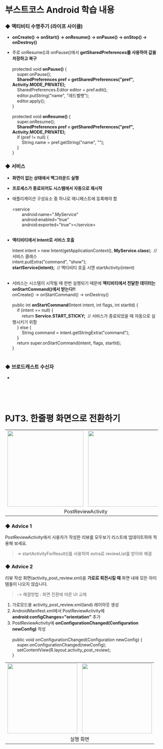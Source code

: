 # 부스트코스 Android 학습 내용<br> 

### ◆ 액티비티 수명주기 (라이프 사이클)
+ <b>onCreate() → onStart() → onResume() → onPause() → onStop() → onDestroy()</b>

+ 주로 onResume()과 onPause()에서 <b>getSharedPreferences를 사용하여 값을 저장하고 복구</b><br><br>
protected void <b>onPause()</b> {<br>
&nbsp;&nbsp;&nbsp;&nbsp;super.onPause();<br>
&nbsp;&nbsp;&nbsp;&nbsp;<b>SharedPreferences pref = getSharedPreferences("pref", Activity.MODE_PRIVATE);</b><br>
&nbsp;&nbsp;&nbsp;&nbsp;SharedPreferences.Editor editor = pref.edit();<br>
&nbsp;&nbsp;&nbsp;&nbsp;editor.putString("name", "레드벨벳");<br>
&nbsp;&nbsp;&nbsp;&nbsp;editor.apply();<br>
}<br><br>
protected void <b>onResume()</b> {<br>
&nbsp;&nbsp;&nbsp;&nbsp;super.onResume();<br>
&nbsp;&nbsp;&nbsp;&nbsp;<b>SharedPreferences pref = getSharedPreferences("pref", Activity.MODE_PRIVATE);</b><br>
&nbsp;&nbsp;&nbsp;&nbsp;if&nbsp;(pref != null) {<br>
&nbsp;&nbsp;&nbsp;&nbsp;&nbsp;&nbsp;&nbsp;&nbsp;String name = pref.getString("name", "");<br>
&nbsp;&nbsp;&nbsp;&nbsp;}<br>
}<br>

### ◆ 서비스
+ <b>화면이 없는 상태에서 백그라운드 실행</b>

+ <b>프로세스가 종료되어도 시스템에서 자동으로 재시작</b>

+ 애플리케이션 구성요소 중 하나로 매니페스트에 등록해야 함<br><br>
<service<br>
&nbsp;&nbsp;&nbsp;&nbsp;&nbsp;&nbsp;&nbsp;&nbsp;android:name=".MyService"<br>
&nbsp;&nbsp;&nbsp;&nbsp;&nbsp;&nbsp;&nbsp;&nbsp;android:enabled="true"<br>
&nbsp;&nbsp;&nbsp;&nbsp;&nbsp;&nbsp;&nbsp;&nbsp;android:exported="true">&lt;/service><br><br>

+ <b>액티비티에서 Intent로 서비스 호출</b><br><br>
Intent intent = new Intent(getApplicationContext(), <b>MyService.class</b>);&nbsp;&nbsp;// 서비스 클래스<br>
intent.putExtra("command", "show");<br>
<b>startService(intent);</b>&nbsp;&nbsp;// 액티비티 호출 시엔 startActivity(intent)<br><br>

+ 서비스는 시스템이 시작될 때 한번 실행되기 때문에 <b>액티비티에서 전달한 데이터는 onStartCommand()에서 받는다!!</b><br>
onCreate() → onStartCommand() → onDestroy()<br><br>
public int <b>onStartCommand</b>(Intent intent, int flags, int startId) {<br>
&nbsp;&nbsp;&nbsp;&nbsp;if&nbsp;(intent == null) {<br>
&nbsp;&nbsp;&nbsp;&nbsp;&nbsp;&nbsp;&nbsp;&nbsp;return <b>Service.START_STICKY;</b>&nbsp;&nbsp;//&nbsp;서비스가 종료되었을 때 자동으로 실행시키기 위함<br>
&nbsp;&nbsp;&nbsp;&nbsp;} else {<br>
&nbsp;&nbsp;&nbsp;&nbsp;&nbsp;&nbsp;&nbsp;&nbsp;String command = intent.getStringExtra("command");<br>
&nbsp;&nbsp;&nbsp;&nbsp;}<br>
&nbsp;&nbsp;&nbsp;&nbsp;return super.onStartCommand(intent, flags, startId);<br>
}<br><br>

### ◆ 브로드캐스트 수신자
+ 
<br><br><br>

# PJT3. 한줄평 화면으로 전환하기
<table>
  <tr><td><img src="https://user-images.githubusercontent.com/25261296/62025945-8ca19300-b214-11e9-98b3-4ac83bc8ee70.png" width="250"></td>
      <td><img src="https://user-images.githubusercontent.com/25261296/62026008-b8bd1400-b214-11e9-9ee4-be9f548f032f.png" width="250"></td>
      <td><img src="https://user-images.githubusercontent.com/25261296/62026035-d0949800-b214-11e9-8bd8-e0a27b69df99.png" width="250"></td>   </tr>
  <tr>
    <td colspan="2" align="center">PostReviewActivity</td>
    <td align="center">ReviewListActivity</td>
  </tr>
</table>

### ◆ Advice 1
PostReviewActivity에서 사용자가 작성한 리뷰를 모두보기 리스트에 업데이트하여 적용해 보세요.<br>
> -> startActivityForResult()를 사용하여 extra로 reviewList를 받아와 해결

### ◆ Advice 2
리뷰 작성 화면(activity_post_review.xml)을 <b>가로로 회전시킬 때</b> 화면 내에 모든 아이템들이 나오지 않습니다.<br>
> -> 해결방법 : 화면 전환에 따른 UI 교체<br>
1) 가로모드용 activity_post_review.xml(land) 레이아웃 생성
2) AndroidManifest.xml에서 PostReviewActivity에 <b>android:configChanges="orientation"</b> 추가
3) PostReviewActivity에 <b>onConfigurationChanged(Configuration newConfig)</b> 작성<br><br>
public void onConfigurationChanged(Configuration newConfig) {<br>
  &nbsp;&nbsp;&nbsp;&nbsp;super.onConfigurationChanged(newConfig);<br>
  &nbsp;&nbsp;&nbsp;&nbsp;setContentView(R.layout.activity_post_review);<br>
}
<table>
  <tr>
    <td><img src="https://user-images.githubusercontent.com/25261296/62027212-143cd100-b218-11e9-8988-eb57c4228c3d.png" height="230"></td>
    <td><img src="https://user-images.githubusercontent.com/25261296/62029334-46046680-b21d-11e9-9cbf-dda74c148e01.png" height="230"></td>
  </tr>
  <tr>
    <td colspan="2" align="center">실행 화면</td>
  </tr>
</table>

